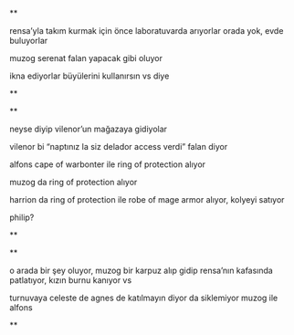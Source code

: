 ---
---  
**  
  
rensa’yla takım kurmak için önce laboratuvarda arıyorlar orada yok, evde buluyorlar  
  
muzog serenat falan yapacak gibi oluyor  
  
ikna ediyorlar büyülerini kullanırsın vs diye  
  
**  
  
  
**    
  
neyse diyip vilenor’un mağazaya gidiyolar  
  
vilenor bi “naptınız la siz delador access verdi” falan diyor  
  
alfons cape of warbonter ile ring of protection alıyor  
  
muzog da ring of protection alıyor  
  
harrion da ring of protection ile robe of mage armor alıyor, kolyeyi satıyor  
  
philip?  
  
**  
  
  
**  
  
o arada bir şey oluyor, muzog bir karpuz alıp gidip rensa’nın kafasında patlatıyor, kızın burnu kanıyor vs  
  
    
  
turnuvaya celeste de agnes de katılmayın diyor da siklemiyor muzog ile alfons  
  
**